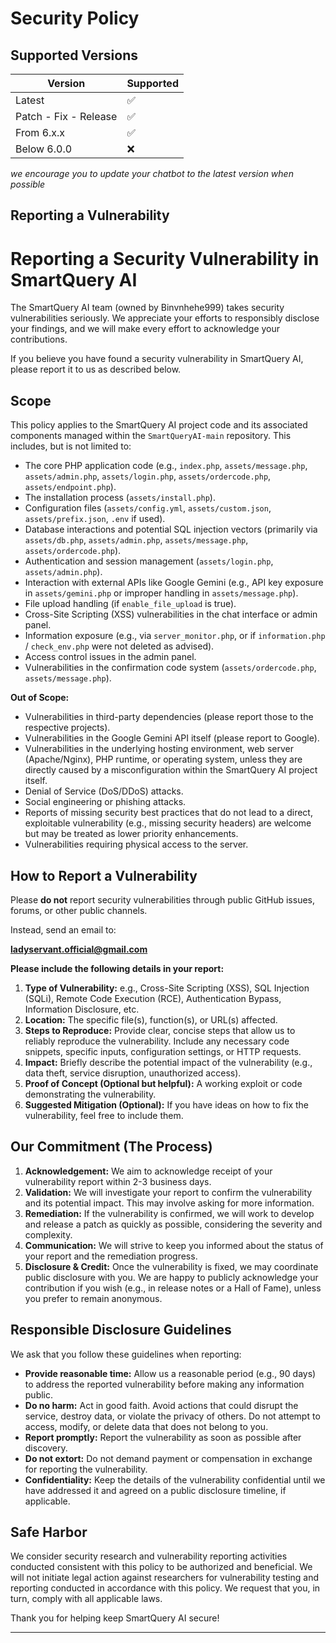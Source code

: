 # Security Policy

## Supported Versions

| Version | Supported          |
| ------- | ------------------ |
| Latest   | :white_check_mark: |
| Patch - Fix - Release | :white_check_mark: |
| From 6.x.x   | :white_check_mark: |
| Below 6.0.0   | :x:                |

*we encourage you to update your chatbot to the latest version when possible*

## Reporting a Vulnerability

# Reporting a Security Vulnerability in SmartQuery AI

The SmartQuery AI team (owned by Binvnhehe999) takes security vulnerabilities seriously. We appreciate your efforts to responsibly disclose your findings, and we will make every effort to acknowledge your contributions.

If you believe you have found a security vulnerability in SmartQuery AI, please report it to us as described below.

## Scope

This policy applies to the SmartQuery AI project code and its associated components managed within the `SmartQueryAI-main` repository. This includes, but is not limited to:

*   The core PHP application code (e.g., `index.php`, `assets/message.php`, `assets/admin.php`, `assets/login.php`, `assets/ordercode.php`, `assets/endpoint.php`).
*   The installation process (`assets/install.php`).
*   Configuration files (`assets/config.yml`, `assets/custom.json`, `assets/prefix.json`, `.env` if used).
*   Database interactions and potential SQL injection vectors (primarily via `assets/db.php`, `assets/admin.php`, `assets/message.php`, `assets/ordercode.php`).
*   Authentication and session management (`assets/login.php`, `assets/admin.php`).
*   Interaction with external APIs like Google Gemini (e.g., API key exposure in `assets/gemini.php` or improper handling in `assets/message.php`).
*   File upload handling (if `enable_file_upload` is true).
*   Cross-Site Scripting (XSS) vulnerabilities in the chat interface or admin panel.
*   Information exposure (e.g., via `server_monitor.php`, or if `information.php` / `check_env.php` were not deleted as advised).
*   Access control issues in the admin panel.
*   Vulnerabilities in the confirmation code system (`assets/ordercode.php`, `assets/message.php`).

**Out of Scope:**

*   Vulnerabilities in third-party dependencies (please report those to the respective projects).
*   Vulnerabilities in the Google Gemini API itself (please report to Google).
*   Vulnerabilities in the underlying hosting environment, web server (Apache/Nginx), PHP runtime, or operating system, unless they are directly caused by a misconfiguration within the SmartQuery AI project itself.
*   Denial of Service (DoS/DDoS) attacks.
*   Social engineering or phishing attacks.
*   Reports of missing security best practices that do not lead to a direct, exploitable vulnerability (e.g., missing security headers) are welcome but may be treated as lower priority enhancements.
*   Vulnerabilities requiring physical access to the server.

## How to Report a Vulnerability

Please **do not** report security vulnerabilities through public GitHub issues, forums, or other public channels.

Instead, send an email to:

**ladyservant.official@gmail.com**  

**Please include the following details in your report:**

1.  **Type of Vulnerability:** e.g., Cross-Site Scripting (XSS), SQL Injection (SQLi), Remote Code Execution (RCE), Authentication Bypass, Information Disclosure, etc.
2.  **Location:** The specific file(s), function(s), or URL(s) affected.
3.  **Steps to Reproduce:** Provide clear, concise steps that allow us to reliably reproduce the vulnerability. Include any necessary code snippets, specific inputs, configuration settings, or HTTP requests.
4.  **Impact:** Briefly describe the potential impact of the vulnerability (e.g., data theft, service disruption, unauthorized access).
5.  **Proof of Concept (Optional but helpful):** A working exploit or code demonstrating the vulnerability.
6.  **Suggested Mitigation (Optional):** If you have ideas on how to fix the vulnerability, feel free to include them.

## Our Commitment (The Process)

1.  **Acknowledgement:** We aim to acknowledge receipt of your vulnerability report within 2-3 business days.
2.  **Validation:** We will investigate your report to confirm the vulnerability and its potential impact. This may involve asking for more information.
3.  **Remediation:** If the vulnerability is confirmed, we will work to develop and release a patch as quickly as possible, considering the severity and complexity.
4.  **Communication:** We will strive to keep you informed about the status of your report and the remediation progress.
5.  **Disclosure & Credit:** Once the vulnerability is fixed, we may coordinate public disclosure with you. We are happy to publicly acknowledge your contribution if you wish (e.g., in release notes or a Hall of Fame), unless you prefer to remain anonymous.

## Responsible Disclosure Guidelines

We ask that you follow these guidelines when reporting:

*   **Provide reasonable time:** Allow us a reasonable period (e.g., 90 days) to address the reported vulnerability before making any information public.
*   **Do no harm:** Act in good faith. Avoid actions that could disrupt the service, destroy data, or violate the privacy of others. Do not attempt to access, modify, or delete data that does not belong to you.
*   **Report promptly:** Report the vulnerability as soon as possible after discovery.
*   **Do not extort:** Do not demand payment or compensation in exchange for reporting the vulnerability.
*   **Confidentiality:** Keep the details of the vulnerability confidential until we have addressed it and agreed on a public disclosure timeline, if applicable.

## Safe Harbor

We consider security research and vulnerability reporting activities conducted consistent with this policy to be authorized and beneficial. We will not initiate legal action against researchers for vulnerability testing and reporting conducted in accordance with this policy. We request that you, in turn, comply with all applicable laws.

Thank you for helping keep SmartQuery AI secure!

---
